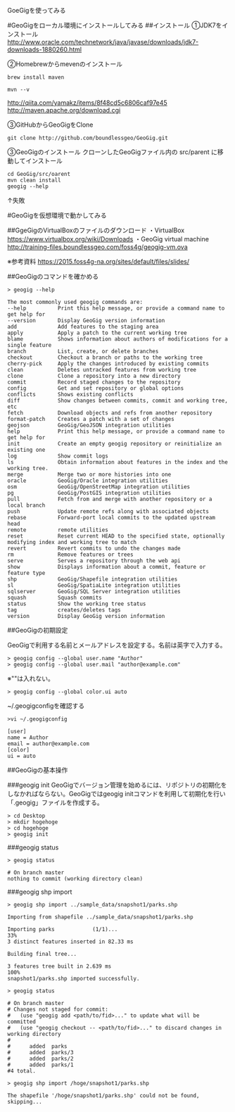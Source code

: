 GoeGigを使ってみる

#GeoGigをローカル環境にインストールしてみる
##インストール
①JDK7をインストール
http://www.oracle.com/technetwork/java/javase/downloads/jdk7-downloads-1880260.html

②Homebrewからmevenのインストール

```Homebrewからmeveをインストール
brew install maven
```

```mavenのバージョンの確認
mvn --v
```
http://qiita.com/yamakz/items/8f48cd5c6806caf97e45
http://maven.apache.org/download.cgi


③GitHubからGeoGigをClone

```GeoGigをクローン
git clone http://github.com/boundlessgeo/GeoGig.git
```

③GeoGigのインストール
クローンしたGeoGigファイル内の src/parent に移動してインストール

```GeoGigのインストール
cd GeoGig/src/oarent
mvn clean install
geogig --help
```

↑失敗


#GeoGigを仮想環境で動かしてみる

##GgeGigのVirtualBoxのファイルのダウンロード
・VirtualBox
https://www.virtualbox.org/wiki/Downloads
・GeoGig virtual machine
http://training-files.boundlessgeo.com/foss4g/geogig-vm.ova

※参考資料
https://2015.foss4g-na.org/sites/default/files/slides/


##GeoGigのコマンドを確かめる

```
> geogig --help

The most commonly used geogig commands are:
--help          Print this help message, or provide a command name to get help for
--version       Display GeoGig version information
add             Add features to the staging area
apply           Apply a patch to the current working tree
blame           Shows information about authors of modifications for a single feature
branch          List, create, or delete branches
checkout        Checkout a branch or paths to the working tree
cherry-pick     Apply the changes introduced by existing commits
clean           Deletes untracked features from working tree
clone           Clone a repository into a new directory
commit          Record staged changes to the repository
config          Get and set repository or global options
conflicts       Shows existing conflicts
diff            Show changes between commits, commit and working tree, etc
fetch           Download objects and refs from another repository
format-patch    Creates a patch with a set of changes
geojson         GeoGig/GeoJSON integration utilities
help            Print this help message, or provide a command name to get help for
init            Create an empty geogig repository or reinitialize an existing one
log             Show commit logs
ls              Obtain information about features in the index and the working tree.
merge           Merge two or more histories into one
oracle          GeoGig/Oracle integration utilities
osm             GeoGig/OpenStreetMap integration utilities
pg              GeoGig/PostGIS integration utilities
pull            Fetch from and merge with another repository or a local branch
push            Update remote refs along with associated objects
rebase          Forward-port local commits to the updated upstream head
remote          remote utilities
reset           Reset current HEAD to the specified state, optionally modifying index and working tree to match
revert          Revert commits to undo the changes made
rm              Remove features or trees
serve           Serves a repository through the web api
show            Displays information about a commit, feature or feature type
shp             GeoGig/Shapefile integration utilities
sl              GeoGig/SpatiaLite integration utilities
sqlserver       GeoGig/SQL Server integration utilities
squash          Squash commits
status          Show the working tree status
tag             creates/deletes tags
version         Display GeoGig version information
```

##GeoGigの初期設定

GeoGigで利用する名前とメールアドレスを設定する。名前は英字で入力する。

```名前とメールアドレスを設定する
> geogig config --global user.name "Author"
> geogig config --global user.mail "author@example.com"
```
※""は入れない。

```コマンド出力を読みやすくする
> geogig config --global color.ui auto
```

~/.geogigconfigを確認する

```
>vi ~/.geogigconfig

[user]
name = Author
email = author@example.com
[color]
ui = auto
```

##GeoGigの基本操作

###geogig init
GeoGigでバージョン管理を始めるには、リポジトリの初期化をしなかればならない。GeoGigではgeogig initコマンドを利用して初期化を行い「.geogig」ファイルを作成する。

```リポジトリを初期化
> cd Desktop
> mkdir hogehoge
> cd hogehoge
> geogig init
```

###geogig status

```リポジトリの状態を確認
> geogig status

# On branch master
nothing to commit (working directory clean)
```

###geogig shp import

```shpファイルのデータインポート
> geogig shp import ../sample_data/snapshot1/parks.shp

Importing from shapefile ../sample_data/snapshot1/parks.shp

Importing parks            (1/1)...
33%
3 distinct features inserted in 82.33 ms

Building final tree...

3 features tree built in 2.639 ms
100%
snapshot1/parks.shp imported successfully.
```

```importのリポジトリの状態を確認
> geogig status

# On branch master
# Changes not staged for commit:
#   (use "geogig add <path/to/fid>..." to update what will be committed
#   (use "geogig checkout -- <path/to/fid>..." to discard changes in working directory
#
#      added  parks
#      added  parks/3
#      added  parks/2
#      added  parks/1
#4 total.

```


```shpファイルのデータインポートのエラーの場合
> geogig shp import /hoge/snapshot1/parks.shp

The shapefile '/hoge/snapshot1/parks.shp' could not be found, skipping...
```






